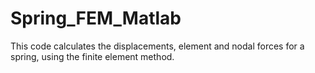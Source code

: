 # Spring_FEM_Matlab
This code calculates the displacements, element and nodal forces for a spring, using the finite element method.
